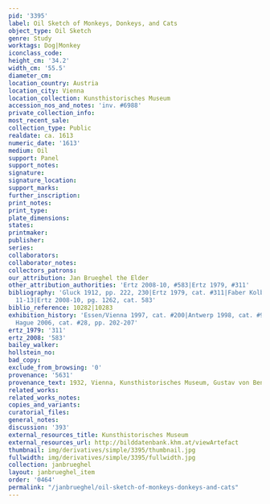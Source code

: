 ```yaml
---
pid: '3395'
label: Oil Sketch of Monkeys, Donkeys, and Cats
object_type: Oil Sketch
genre: Study
worktags: Dog|Monkey
iconclass_code:
height_cm: '34.2'
width_cm: '55.5'
diameter_cm:
location_country: Austria
location_city: Vienna
location_collection: Kunsthistorisches Museum
accession_nos_and_notes: 'inv. #6988'
private_collection_info:
most_recent_sale:
collection_type: Public
realdate: ca. 1613
numeric_date: '1613'
medium: Oil
support: Panel
support_notes:
signature:
signature_location:
support_marks:
further_inscription:
print_notes:
print_type:
plate_dimensions:
states:
printmaker:
publisher:
series:
collaborators:
collaborator_notes:
collectors_patrons:
our_attribution: Jan Brueghel the Elder
other_attribution_authorities: 'Ertz 2008-10, #583|Ertz 1979, #311'
bibliography: 'Gluck 1912, pp. 222, 230|Ertz 1979, cat. #311|Faber Kolb 2005, pp.
  11-13|Ertz 2008-10, pg. 1262, cat. 583'
biblio_reference: 10282|10283
exhibition_history: 'Essen/Vienna 1997, cat. #200|Antwerp 1998, cat. #92|Los Angeles/The
  Hague 2006, cat. #28, pp. 202-207'
ertz_1979: '311'
ertz_2008: '583'
bailey_walker:
hollstein_no:
bad_copy:
exclude_from_browsing: '0'
provenance: '5631'
provenance_text: 1932, Vienna, Kunsthistorisches Museum, Gustav von Benda bequest
related_works:
related_works_notes:
copies_and_variants:
curatorial_files:
general_notes:
discussion: '393'
external_resources_title: Kunsthistorisches Museum
external_resources_url: http://bilddatenbank.khm.at/viewArtefact
thumbnail: img/derivatives/simple/3395/thumbnail.jpg
fullwidth: img/derivatives/simple/3395/fullwidth.jpg
collection: janbrueghel
layout: janbrueghel_item
order: '0464'
permalink: "/janbrueghel/oil-sketch-of-monkeys-donkeys-and-cats"
---
```

